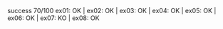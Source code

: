 success 70/100
ex01: OK | ex02: OK | ex03: OK | ex04: OK | ex05: OK | ex06: OK | ex07: KO | ex08: OK
